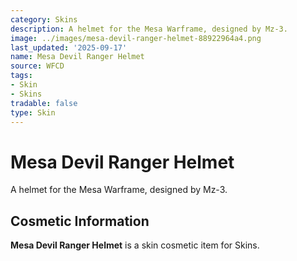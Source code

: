 ```yaml
---
category: Skins
description: A helmet for the Mesa Warframe, designed by Mz-3.
image: ../images/mesa-devil-ranger-helmet-88922964a4.png
last_updated: '2025-09-17'
name: Mesa Devil Ranger Helmet
source: WFCD
tags:
- Skin
- Skins
tradable: false
type: Skin
---
```


# Mesa Devil Ranger Helmet

A helmet for the Mesa Warframe, designed by Mz-3.

## Cosmetic Information

**Mesa Devil Ranger Helmet** is a skin cosmetic item for Skins.

